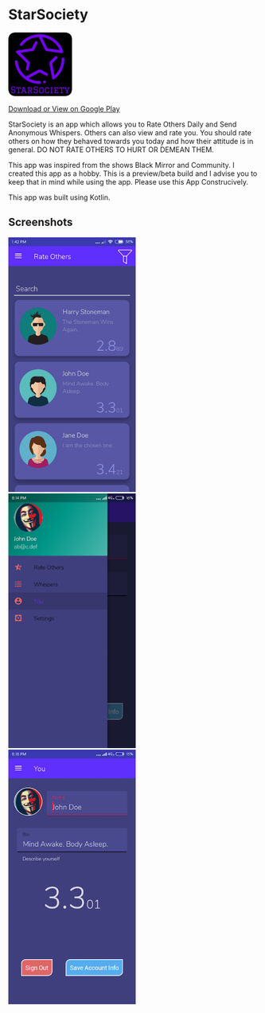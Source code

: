 # StarSociety
<a href="https://play.google.com/store/apps/details?id=info.adi.starsociety"><img src="images/logo.png" width="128"></a>

[Download or View on Google Play](https://play.google.com/store/apps/details?id=info.adi.starsociety)

StarSociety is an app which allows you to Rate Others Daily and Send Anonymous Whispers.
Others can also view and rate you.
You should rate others on how they behaved towards you today and how their attitude is in general. DO NOT RATE OTHERS TO HURT OR DEMEAN THEM.

This app was inspired from the shows Black Mirror and Community.
I created this app as a hobby. This is a preview/beta build and I advise you to keep that in mind while using the app.
Please use this App Construcively.

This app was built using Kotlin.

## Screenshots

<img src="images/screenshot1.png" width="256">&nbsp;&nbsp;
<img src="images/screenshot2.png" width="256">&nbsp;&nbsp;
<img src="images/screenshot3.png" width="256">
